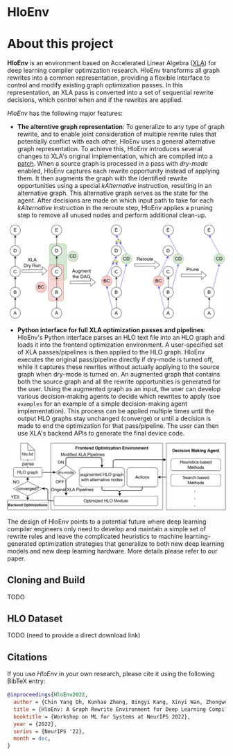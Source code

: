 # HloEnv

# About this project

**HloEnv** is an environment based on Accelerated Linear Algebra
([XLA](https://www.tensorflow.org/xla/)) for deep learning compiler
optimization research. HloEnv transforms all graph rewrites into a
common representation, providing a flexible interface to control and
modify existing graph optimization passes. In this representation, an
XLA pass is converted into a set of sequential rewrite decisions, which
control when and if the rewrites are applied.

*HloEnv* has the following major features:

  - **The alterntive graph representation**: To generalize to any type
    of graph rewrite, and to enable joint consideration of multiple
    rewrite rules that potentially conflict with each other, HloEnv uses
    a general alternative graph representation. To achieve this, HloEnv
    introduces several changes to XLA's original implementation, which
    are compiled into a
    [patch](https://github.com/sail-sg/hloenv/blob/hloenv-refactor-open/third_party/tensorflow/org_tensorflow_hloenv.patch).
    When a source graph is processed in a pass with *dry-mode* enabled,
    HloEnv captures each rewrite opportunity instead of applying them.
    It then augments the graph with the identified rewrite opportunities
    using a special *kAlternative* instruction, resulting in an
    alternative graph. This alternative graph serves as the state for
    the agent. After decisions are made on which input path to take for
    each *kAlternative* instruction in the reroute step, HloEnv applies
    a pruning step to remove all unused nodes and perform additional
    clean-up.

![Alternative Graph Representation](docs/images/altgraph.png)

  - **Python interface for full XLA optimization passes and pipelines**:
    HloEnv's Python interface parses an HLO text file into an HLO graph
    and loads it into the frontend optimization environment. A
    user-specified set of XLA passes/pipelines is then applied to the
    HLO graph. HloEnv executes the original pass/pipeline directly if
    dry-mode is turned off, while it captures these rewrites without
    actually applying to the source graph when dry-mode is turned on. An
    augmented graph that contains both the source graph and all the
    rewrite opportunities is generated for the user. Using the augmented
    graph as an input, the user can develop various decision-making
    agents to decide which rewrites to apply (see `examples` for an
    example of a simple decision-making agent implementation). This
    process can be applied multiple times until the output HLO graphs
    stay unchanged (converge) or until a decision is made to end the
    optimization for that pass/pipeline. The user can then use XLA's
    backend APIs to generate the final device code.

![System Overview](docs/images/sys.png)

The design of HloEnv points to a potential future where deep learning
compiler engineers only need to develop and maintain a simple set of
rewrite rules and leave the complicated heuristics to machine
learning-generated optimization strategies that generalize to both new
deep learning models and new deep learning hardware. More details please
refer to our paper.

## Cloning and Build

TODO

## HLO Dataset

TODO (need to provide a direct download link)

## Citations

If you use *HloEnv* in your own research, please cite it using the
following BibTeX entry:

``` bibtex
@inproceedings{HloEnv2022,
  author = {Chin Yang Oh, Kunhao Zheng, Bingyi Kang, Xinyi Wan, Zhongwen Xu, Shuicheng Yan, Min Lin, Yangzihao Wang},
  title = {HloEnv: A Graph Rewrite Environment for Deep Learning Compiler Optimization Research},
  booktitle = {Workshop on ML for Systems at NeurIPS 2022},
  year = {2022},
  series = {NeurIPS '22},
  month = dec,
}
```
